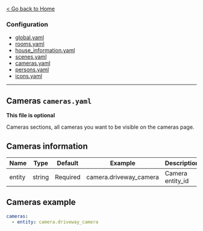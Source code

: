 [< Go back to Home](../index.md)

### Configuration
* [global.yaml](configuration/global.md)
* [rooms.yaml](configuration/rooms.md)
* [house_information.yaml](configuration/house_information.md)
* [scenes.yaml](configuration/scenes.md)
* [cameras.yaml](configuration/cameras.md)
* [persons.yaml](configuration/persons.yaml)
* [icons.yaml](configuration/icons.yaml)

---

## Cameras `cameras.yaml`

**This file is optional**

Cameras sections, all cameras you want to be visible on the cameras page.

## Cameras information

| Name | Type | Default | Example | Description |
|------------|--------|---------------------------------|-------------------------------------------------------|------------------------------------------------|
| entity | string | Required | camera.driveway_camera | Camera entity_id |

## Cameras example
```YAML
cameras:
  - entity: camera.driveway_camera
``` 
